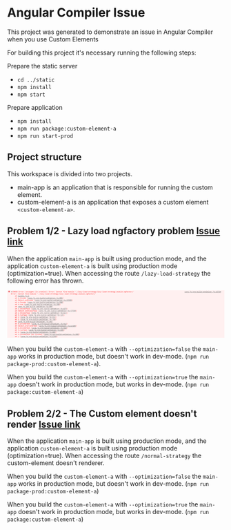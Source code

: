 # Angular Compiler Issue

This project was generated to demonstrate an issue in Angular Compiler when you use Custom Elements

For building this project it's necessary running the following steps:

Prepare the static server

* `cd ../static`
* `npm install`
* `npm start`

Prepare application

* `npm install`
* `npm run package:custom-element-a`
* `npm run start-prod`

## Project structure

This workspace is divided into two projects.

* main-app is an application that is responsible for running the custom element.
* custom-element-a is an application that exposes a custom element `<custom-element-a>`.

## Problem 1/2 - Lazy load ngfactory problem [Issue link](https://github.com/angular/angular/issues/30027)

When the application `main-app` is built using production mode, and the application `custom-element-a` is built using production mode (optimization=true).
When accessing the route `/lazy-load-strategy` the following error has thrown.

![ng factory](../images/ngfactory.png)

When you build the `custom-element-a` with `--optimization=false` the `main-app` works in production mode, but doesn't work in dev-mode. (`npm run package-prod:custom-element-a`).

When you build the `custom-element-a` with `--optimization=true` the `main-app` doesn't work in production mode, but works in dev-mode. (`npm run package:custom-element-a`)

## Problem 2/2 - The Custom element doesn't render [Issue link](https://github.com/angular/angular/issues/30028)

When the application `main-app` is built using production mode, and the application `custom-element-a` is built using production mode (optimization=true).
When accessing the route `/normal-strategy` the custom-element doesn't renderer.

When you build the `custom-element-a` with `--optimization=false` the `main-app` works in production mode, but doesn't work in dev-mode. (`npm run package-prod:custom-element-a`)

When you build the `custom-element-a` with `--optimization=true` the `main-app` doesn't work in production mode, but works in dev-mode. (`npm run package:custom-element-a`)
